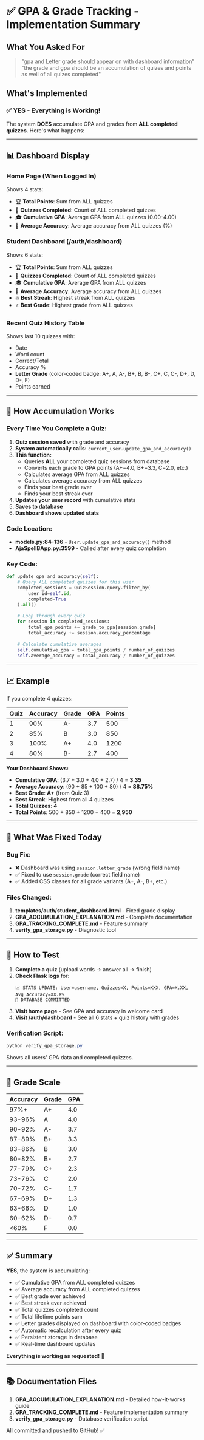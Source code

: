 # ✅ GPA & Grade Tracking - Implementation Summary

## What You Asked For
> "gpa and Letter grade should appear on with dashboard information"
> "the grade and gpa should be an accumulation of quizes and points as well of all quizes completed"

## What's Implemented

### ✅ YES - Everything is Working!

The system **DOES** accumulate GPA and grades from **ALL completed quizzes**. Here's what happens:

---

## 📊 Dashboard Display

### Home Page (When Logged In)
Shows 4 stats:
- 🏆 **Total Points**: Sum from ALL quizzes
- 📝 **Quizzes Completed**: Count of ALL completed quizzes
- 🎓 **Cumulative GPA**: Average GPA from ALL quizzes (0.00-4.00)
- 🎯 **Average Accuracy**: Average accuracy from ALL quizzes (%)

### Student Dashboard (/auth/dashboard)
Shows 6 stats:
- 🏆 **Total Points**: Sum from ALL quizzes
- 📝 **Quizzes Completed**: Count of ALL completed quizzes
- 🎓 **Cumulative GPA**: Average GPA from ALL quizzes
- 🎯 **Average Accuracy**: Average accuracy from ALL quizzes
- 🔥 **Best Streak**: Highest streak from ALL quizzes
- ⭐ **Best Grade**: Highest grade from ALL quizzes

### Recent Quiz History Table
Shows last 10 quizzes with:
- Date
- Word count
- Correct/Total
- Accuracy %
- **Letter Grade** (color-coded badge: A+, A, A-, B+, B, B-, C+, C, C-, D+, D, D-, F)
- Points earned

---

## 🔄 How Accumulation Works

### Every Time You Complete a Quiz:

1. **Quiz session saved** with grade and accuracy
2. **System automatically calls:** `current_user.update_gpa_and_accuracy()`
3. **This function:**
   - Queries **ALL** your completed quiz sessions from database
   - Converts each grade to GPA points (A+=4.0, B+=3.3, C=2.0, etc.)
   - Calculates average GPA from ALL quizzes
   - Calculates average accuracy from ALL quizzes
   - Finds your best grade ever
   - Finds your best streak ever
4. **Updates your user record** with cumulative stats
5. **Saves to database**
6. **Dashboard shows updated stats**

### Code Location:
- **models.py:84-136** - `User.update_gpa_and_accuracy()` method
- **AjaSpellBApp.py:3599** - Called after every quiz completion

### Key Code:
```python
def update_gpa_and_accuracy(self):
    # Query ALL completed quizzes for this user
    completed_sessions = QuizSession.query.filter_by(
        user_id=self.id,
        completed=True
    ).all()
    
    # Loop through every quiz
    for session in completed_sessions:
        total_gpa_points += grade_to_gpa[session.grade]
        total_accuracy += session.accuracy_percentage
    
    # Calculate cumulative averages
    self.cumulative_gpa = total_gpa_points / number_of_quizzes
    self.average_accuracy = total_accuracy / number_of_quizzes
```

---

## 📈 Example

If you complete 4 quizzes:

| Quiz | Accuracy | Grade | GPA | Points |
|------|----------|-------|-----|--------|
| 1    | 90%      | A-    | 3.7 | 500    |
| 2    | 85%      | B     | 3.0 | 850    |
| 3    | 100%     | A+    | 4.0 | 1200   |
| 4    | 80%      | B-    | 2.7 | 400    |

**Your Dashboard Shows:**
- **Cumulative GPA**: (3.7 + 3.0 + 4.0 + 2.7) / 4 = **3.35**
- **Average Accuracy**: (90 + 85 + 100 + 80) / 4 = **88.75%**
- **Best Grade**: **A+** (from Quiz 3)
- **Best Streak**: Highest from all 4 quizzes
- **Total Quizzes**: **4**
- **Total Points**: 500 + 850 + 1200 + 400 = **2,950**

---

## 🎯 What Was Fixed Today

### Bug Fix:
- ❌ Dashboard was using `session.letter_grade` (wrong field name)
- ✅ Fixed to use `session.grade` (correct field name)
- ✅ Added CSS classes for all grade variants (A+, A-, B+, etc.)

### Files Changed:
1. **templates/auth/student_dashboard.html** - Fixed grade display
2. **GPA_ACCUMULATION_EXPLANATION.md** - Complete documentation
3. **GPA_TRACKING_COMPLETE.md** - Feature summary
4. **verify_gpa_storage.py** - Diagnostic tool

---

## 🧪 How to Test

1. **Complete a quiz** (upload words → answer all → finish)
2. **Check Flask logs** for:
   ```
   📈 STATS UPDATE: User=username, Quizzes=X, Points=XXX, GPA=X.XX, Avg Accuracy=XX.X%
   💾 DATABASE COMMITTED
   ```
3. **Visit home page** - See GPA and accuracy in welcome card
4. **Visit /auth/dashboard** - See all 6 stats + quiz history with grades

### Verification Script:
```powershell
python verify_gpa_storage.py
```
Shows all users' GPA data and completed quizzes.

---

## 📝 Grade Scale

| Accuracy | Grade | GPA |
|----------|-------|-----|
| 97%+     | A+    | 4.0 |
| 93-96%   | A     | 4.0 |
| 90-92%   | A-    | 3.7 |
| 87-89%   | B+    | 3.3 |
| 83-86%   | B     | 3.0 |
| 80-82%   | B-    | 2.7 |
| 77-79%   | C+    | 2.3 |
| 73-76%   | C     | 2.0 |
| 70-72%   | C-    | 1.7 |
| 67-69%   | D+    | 1.3 |
| 63-66%   | D     | 1.0 |
| 60-62%   | D-    | 0.7 |
| <60%     | F     | 0.0 |

---

## ✅ Summary

**YES**, the system is accumulating:
- ✅ Cumulative GPA from ALL completed quizzes
- ✅ Average accuracy from ALL completed quizzes
- ✅ Best grade ever achieved
- ✅ Best streak ever achieved
- ✅ Total quizzes completed count
- ✅ Total lifetime points sum
- ✅ Letter grades displayed on dashboard with color-coded badges
- ✅ Automatic recalculation after every quiz
- ✅ Persistent storage in database
- ✅ Real-time dashboard updates

**Everything is working as requested!** 🎉

---

## 📚 Documentation Files

1. **GPA_ACCUMULATION_EXPLANATION.md** - Detailed how-it-works guide
2. **GPA_TRACKING_COMPLETE.md** - Feature implementation summary
3. **verify_gpa_storage.py** - Database verification script

All committed and pushed to GitHub! ✅
